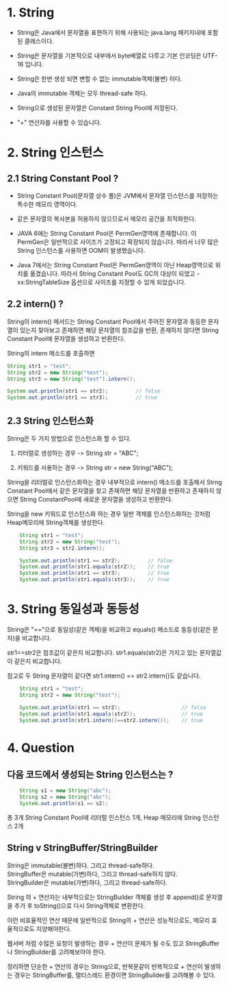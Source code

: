 # 1. String

* String은 Java에서 문자열을 표현하기 위해 사용되는 java.lang 패키지내에 포함된 클래스이다. 

* String은 문자열을 기본적으로 내부에서 byte배열로 다루고 기본 인코딩은 UTF-16 입니다.

* String은 한번 생성 되면 변할 수 없는 immutable객체(불변) 이다. 

* Java의 immutable 객체는 모두 thread-safe 하다.

* String으로 생성된 문자열은 Constant String Pool에 저장된다.

* "+" 연산자를 사용할 수 있습니다.

# 2. String 인스턴스

## 2.1 String Constant Pool ?

  * String Constant Pool(문자열 상수 풀)은 JVM에서 문자열 인스턴스를 저장하는 특수한 메모리 영역이다.

  * 같은 문자열의 복사본을 허용하지 않으므로서 메모리 공간을 최적화한다.
        
  * JAVA 6에는 String Constant Pool은 PermGen영역에 존재합니다. 이 PermGen은 일반적으로 사이즈가 고정되고 확장되지 않습니다. 따라서 너무 많은 String 인스턴스를 사용하면 OOM이 발생했습니다.

  * Java 7에서는 String Constant Pool은 PermGen영역이 아닌 Heap영역으로 위치를 옮겼습니다. 따라서 String Constant Pool도 GC의 대상이 되었고 -xx:StringTableSize 옵션으로 사이즈를 지정할 수 있게 되었습니다.

## 2.2 intern() ?

String의 intern() 메서드는 String Constant Pool에서 주어진 문자열과 동등한 문자열이 있는지 찾아보고 존재하면 해당 문자열의 참조값을 반환, 존재하지 않다면 String Constant Pool에 문자열을 생성하고 반환한다.

String의 intern 메소드를 호출하면 

```JAVA
String str1 = "test";
String str2 = new String("test");
String str3 = new String("test").intern();

System.out.println(str1 == str2);         // false
System.out.println(str1 == str3);         // true
```

## 2.3 String 인스턴스화

String은 두 가지 방법으로 인스턴스화 할 수 있다.

1. 리터럴로 생성하는 경우 -> String str = "ABC";

2. 키워드를 사용하는 경우 -> String str = new String("ABC");

String을 리터럴로 인스턴스화하는 경우 내부적으로 intern() 메소드를 호출해서 Strng Constant Pool에서 같은 문자열을 찾고 존재하면 해당 문자열을 반환하고 존재하지 않으면 String ConstantPool에 새로운 문자열을 생성하고 반환한다. 

String을 new 키워드로 인스턴스화 하는 경우 일반 객체를 인스턴스화하는 것처럼 Heap메모리에 String객체를 생성한다.

```JAVA
    String str1 = "test";
    String str2 = new String("test");
    String str3 = str2.intern();

    System.out.println(str1 == str2);         // false
    System.out.println(str1.equals(str2));    // true
    System.out.println(str1 == str3);         // true
    System.out.println(str1.equals(str3));    // true
```        

# 3. String 동일성과 동등성

String은 "=="으로 동일성(같은 객체)을 비교하고 equals() 메소드로 동등성(같은 문자)을 비교합니다.

str1==str2은 참조값이 같은지 비교합니다. str1.equals(str2)은 가지고 있는 문자열값이 같은지 비교합니다.

참고로 두 String 문자열이 같다면 str1.intern() == str2.intern()도 같습니다.

```JAVA
    String str1 = "test";
    String str2 = new String("test");

    System.out.println(str1 == str2);                    // false
    System.out.println(str1.equals(str2));               // true
    System.out.println(str1.intern()==str2.intern());    // true
```

# 4. Question

## 다음 코드에서 생성되는 String 인스턴스는 ?

```JAVA
    String s1 = new String("abc");
    String s2 = new String("abc");
    System.out.println(s1 == s2);
```

총 3개 String Constant Pool에 리터럴 인스턴스 1개, Heap 메모리에 String 인스턴스 2개

## String v StringBuffer/StringBuilder 

String은 immutable(불변)하다. 그리고 thread-safe하다. <br>
StringBuffer은 mutable(가변)하다, 그리고 thread-safe하지 않다. <br>
StringBuilder은 mutable(가변)하다, 그리고 thread-safe하다. <br>

String 의 + 연산자는 내부적으로는 StringBuilder 객체를 생성 후 append()로 문자열을 추가 후 toString()으로 다시 String객체로 변환한다.

이런 비효율적인 연산 때문에 일반적으로 String의 + 연산은 성능적으로도, 메모리 효율적으로도 지양해야한다.

웹서버 처럼 수많은 요청이 발생하는 경우 + 연산이 문제가 될 수도 있고 StringBuffer나 StringBuilder를 고려해보아야 한다.

정리하면 단순한 + 연산의 경우는 String으로, 반복문같이 반복적으로 + 연산이 발생하는 경우는 StringBuffer를, 멀티스레드 환경이면 StringBuilder를 고려해볼 수 있다. 
